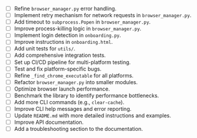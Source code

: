 - [ ] Refine `browser_manager.py` error handling.
- [ ] Implement retry mechanism for network requests in `browser_manager.py`.
- [ ] Add timeout to `subprocess.Popen` in `browser_manager.py`.
- [ ] Improve process-killing logic in `browser_manager.py`.
- [ ] Implement login detection in `onboarding.py`.
- [ ] Improve instructions in `onboarding.html`.
- [ ] Add unit tests for `utils/`.
- [ ] Add comprehensive integration tests.
- [ ] Set up CI/CD pipeline for multi-platform testing.
- [ ] Test and fix platform-specific bugs.
- [ ] Refine `_find_chrome_executable` for all platforms.
- [ ] Refactor `browser_manager.py` into smaller modules.
- [ ] Optimize browser launch performance.
- [ ] Benchmark the library to identify performance bottlenecks.
- [ ] Add more CLI commands (e.g., `clear-cache`).
- [ ] Improve CLI help messages and error reporting.
- [ ] Update `README.md` with more detailed instructions and examples.
- [ ] Improve API documentation.
- [ ] Add a troubleshooting section to the documentation.
